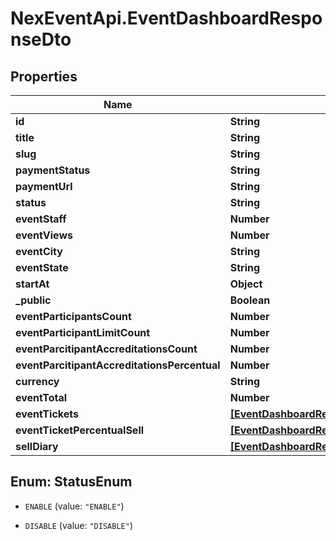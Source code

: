 # NexEventApi.EventDashboardResponseDto

## Properties

Name | Type | Description | Notes
------------ | ------------- | ------------- | -------------
**id** | **String** |  | 
**title** | **String** |  | 
**slug** | **String** |  | 
**paymentStatus** | **String** |  | 
**paymentUrl** | **String** |  | 
**status** | **String** |  | 
**eventStaff** | **Number** |  | 
**eventViews** | **Number** |  | 
**eventCity** | **String** |  | 
**eventState** | **String** |  | 
**startAt** | **Object** |  | 
**_public** | **Boolean** |  | 
**eventParticipantsCount** | **Number** |  | 
**eventParticipantLimitCount** | **Number** |  | 
**eventParcitipantAccreditationsCount** | **Number** |  | 
**eventParcitipantAccreditationsPercentual** | **Number** |  | 
**currency** | **String** |  | 
**eventTotal** | **Number** |  | 
**eventTickets** | [**[EventDashboardResponseDtoEventTicketsInner]**](EventDashboardResponseDtoEventTicketsInner.md) |  | 
**eventTicketPercentualSell** | [**[EventDashboardResponseDtoEventTicketPercentualSellInner]**](EventDashboardResponseDtoEventTicketPercentualSellInner.md) |  | 
**sellDiary** | [**[EventDashboardResponseDtoSellDiaryInner]**](EventDashboardResponseDtoSellDiaryInner.md) |  | 



## Enum: StatusEnum


* `ENABLE` (value: `"ENABLE"`)

* `DISABLE` (value: `"DISABLE"`)




